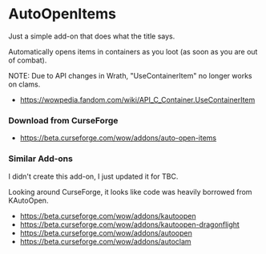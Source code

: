 # AutoOpenItems

Just a simple add-on that does what the title says.

Automatically opens items in containers as you loot (as soon as you are out of combat).

NOTE: Due to API changes in Wrath, "UseContainerItem" no longer works on clams.

- https://wowpedia.fandom.com/wiki/API_C_Container.UseContainerItem


### Download from CurseForge

- https://beta.curseforge.com/wow/addons/auto-open-items


### Similar Add-ons

I didn't create this add-on, I just updated it for TBC.

Looking around CurseForge, it looks like code was heavily borrowed from KAutoOpen. 

- https://beta.curseforge.com/wow/addons/kautoopen
- https://beta.curseforge.com/wow/addons/kautoopen-dragonflight
- https://beta.curseforge.com/wow/addons/autoopen
- https://beta.curseforge.com/wow/addons/autoclam
